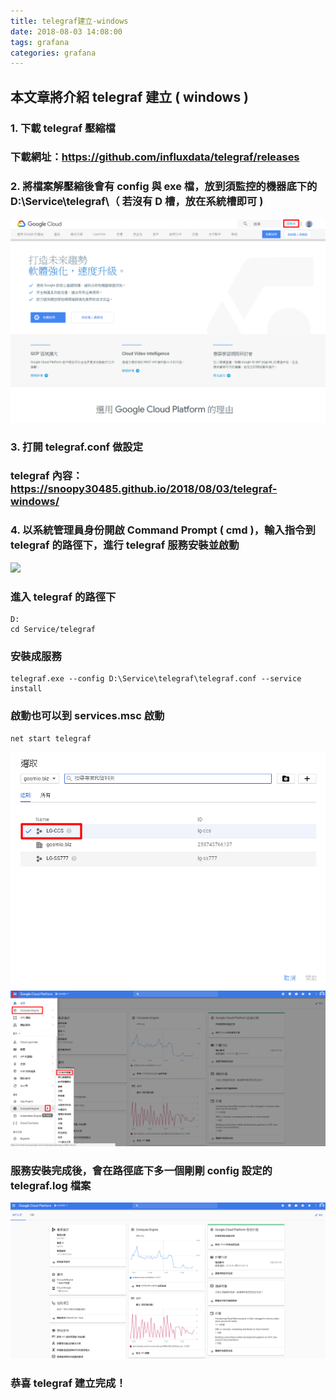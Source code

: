 ```yaml
---
title: telegraf建立-windows
date: 2018-08-03 14:08:00
tags: grafana
categories: grafana
---
```


## 本文章將介紹 telegraf 建立 ( windows )

<!-- more -->

### 1. 下載 telegraf 壓縮檔

### 下載網址：https://github.com/influxdata/telegraf/releases

### 2. 將檔案解壓縮後會有 config 與 exe 檔，放到須監控的機器底下的 D:\Service\telegraf\（ 若沒有 D 槽，放在系統槽即可 )

![ ](images/1.png)

### 3. 打開 telegraf.conf 做設定

### telegraf 內容：https://snoopy30485.github.io/2018/08/03/telegraf-windows/

### 4. 以系統管理員身份開啟 Command Prompt ( cmd )，輸入指令到 telegraf 的路徑下，進行 telegraf 服務安裝並啟動

![ ](images/2.png)

### 進入 telegraf 的路徑下

```
D:
cd Service/telegraf
```

### 安裝成服務

```
telegraf.exe --config D:\Service\telegraf\telegraf.conf --service install
```

### 啟動也可以到 services.msc 啟動

```
net start telegraf
```

![ ](images/3.png)
![ ](images/4.png)

### 服務安裝完成後，會在路徑底下多一個剛剛 config 設定的 telegraf.log 檔案

![ ](images/5.png)

### 恭喜 telegraf 建立完成！
